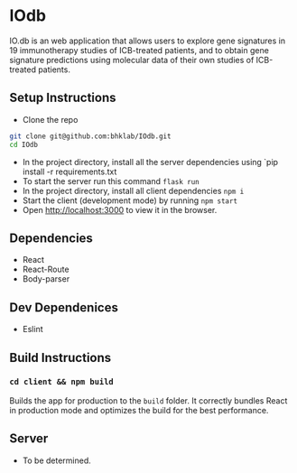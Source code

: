 # IOdb
IO.db is an web application that allows users to explore gene signatures in 19 immunotherapy studies of ICB-treated patients, and to obtain gene signature predictions using molecular data of their own studies of ICB-treated patients.

## Setup Instructions

- Clone the repo
  
```bash
git clone git@github.com:bhklab/IOdb.git
cd IOdb
```

- In the project directory, install all the server dependencies using `pip install -r requirements.txt
- To start the server run this command `flask run`
- In the project directory, install all client dependencies `npm i`
- Start the client (development mode) by running `npm start`
- Open [http://localhost:3000](http://localhost:3000) to view it in the browser.

## Dependencies

- React
- React-Route
- Body-parser

## Dev Dependenices

- Eslint

## Build Instructions

### `cd client && npm build`

Builds the app for production to the `build` folder.
It correctly bundles React in production mode and optimizes the build for the best performance.

## Server
- To be determined.
